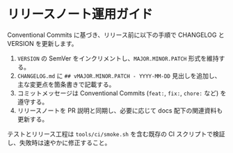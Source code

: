 # リリースノート運用ガイド

Conventional Commits に基づき、リリース前に以下の手順で CHANGELOG と VERSION を更新します。

1. `VERSION` の SemVer をインクリメントし、`MAJOR.MINOR.PATCH` 形式を維持する。
2. `CHANGELOG.md` に `## vMAJOR.MINOR.PATCH - YYYY-MM-DD` 見出しを追加し、主な変更点を箇条書きで記載する。
3. コミットメッセージは Conventional Commits (`feat:`, `fix:`, `chore:` など) を遵守する。
4. リリースノートを PR 説明と同期し、必要に応じて docs 配下の関連資料も更新する。

テストとリリース工程は `tools/ci/smoke.sh` を含む既存の CI スクリプトで検証し、失敗時は速やかに修正すること。
